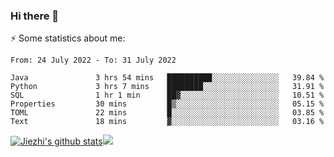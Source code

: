 ### Hi there 👋

⚡ Some statistics about me:


<!--START_SECTION:waka-->

```text
From: 24 July 2022 - To: 31 July 2022

Java               3 hrs 54 mins   ██████████░░░░░░░░░░░░░░░   39.84 %
Python             3 hrs 7 mins    ████████░░░░░░░░░░░░░░░░░   31.91 %
SQL                1 hr 1 min      ██▓░░░░░░░░░░░░░░░░░░░░░░   10.51 %
Properties         30 mins         █▒░░░░░░░░░░░░░░░░░░░░░░░   05.15 %
TOML               22 mins         █░░░░░░░░░░░░░░░░░░░░░░░░   03.85 %
Text               18 mins         ▓░░░░░░░░░░░░░░░░░░░░░░░░   03.16 %
```

<!--END_SECTION:waka-->





[![Jiezhi's github stats](https://github-readme-stats.vercel.app/api?username=Jiezhi&show_icons=true)](https://github.com/Jiezhi/github-readme-stats)[![](https://stats.justsong.cn/api/leetcode/?username=Jiezhi)](https://leetcode.com/Jiezhi/) 
<!--
[![Top Langs](https://github-readme-stats.vercel.app/api/top-langs/?username=Jiezhi&hide=javascript,html)](https://github.com/Jiezhi/github-readme-stats)

**Jiezhi/Jiezhi** is a ✨ _special_ ✨ repository because its `README.md` (this file) appears on your GitHub profile.

Here are some ideas to get you started:

- 🔭 I’m currently working on ...
- 🌱 I’m currently learning ...
- 👯 I’m looking to collaborate on ...
- 🤔 I’m looking for help with ...
- 💬 Ask me about ...
- 📫 How to reach me: ...
- 😄 Pronouns: ...
- ⚡ Fun fact: ...
-->

